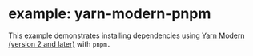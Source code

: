 # example: yarn-modern-pnpm

This example demonstrates installing dependencies using [Yarn Modern (version 2 and later)](https://yarnpkg.com/) with `pnpm.`
